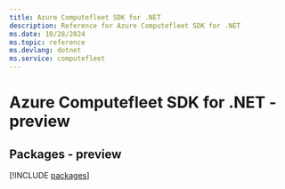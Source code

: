 ```yaml
---
title: Azure Computefleet SDK for .NET
description: Reference for Azure Computefleet SDK for .NET
ms.date: 10/28/2024
ms.topic: reference
ms.devlang: dotnet
ms.service: computefleet
---
```

# Azure Computefleet SDK for .NET - preview
## Packages - preview
[!INCLUDE [packages](computefleet-index.md)]